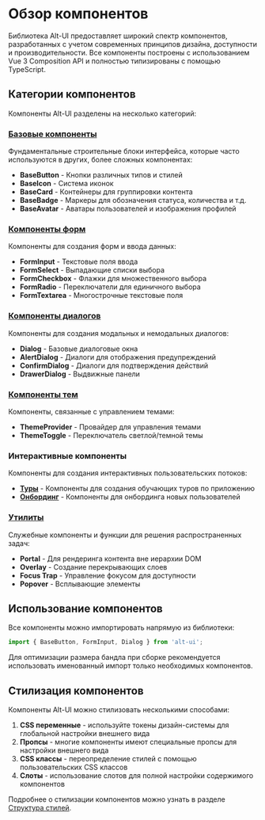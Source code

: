 # Обзор компонентов

Библиотека Alt-UI предоставляет широкий спектр компонентов, разработанных с учетом современных принципов дизайна, доступности и производительности. Все компоненты построены с использованием Vue 3 Composition API и полностью типизированы с помощью TypeScript.

## Категории компонентов

Компоненты Alt-UI разделены на несколько категорий:

### [Базовые компоненты](/components/base-components)

Фундаментальные строительные блоки интерфейса, которые часто используются в других, более сложных компонентах:

- **BaseButton** - Кнопки различных типов и стилей
- **BaseIcon** - Система иконок
- **BaseCard** - Контейнеры для группировки контента
- **BaseBadge** - Маркеры для обозначения статуса, количества и т.д.
- **BaseAvatar** - Аватары пользователей и изображения профилей

### [Компоненты форм](/components/form-components)

Компоненты для создания форм и ввода данных:

- **FormInput** - Текстовые поля ввода
- **FormSelect** - Выпадающие списки выбора
- **FormCheckbox** - Флажки для множественного выбора
- **FormRadio** - Переключатели для единичного выбора
- **FormTextarea** - Многострочные текстовые поля

### [Компоненты диалогов](/components/dialog-components)

Компоненты для создания модальных и немодальных диалогов:

- **Dialog** - Базовые диалоговые окна
- **AlertDialog** - Диалоги для отображения предупреждений
- **ConfirmDialog** - Диалоги для подтверждения действий
- **DrawerDialog** - Выдвижные панели

### [Компоненты тем](/components/theme-components)

Компоненты, связанные с управлением темами:

- **ThemeProvider** - Провайдер для управления темами
- **ThemeToggle** - Переключатель светлой/темной темы

### Интерактивные компоненты

Компоненты для создания интерактивных пользовательских потоков:

- **[Туры](/components/tour)** - Компоненты для создания обучающих туров по приложению
- **[Онбординг](/components/onboarding)** - Компоненты для онбординга новых пользователей

### [Утилиты](/components/utilities)

Служебные компоненты и функции для решения распространенных задач:

- **Portal** - Для рендеринга контента вне иерархии DOM
- **Overlay** - Создание перекрывающих слоев
- **Focus Trap** - Управление фокусом для доступности
- **Popover** - Всплывающие элементы

## Использование компонентов

Все компоненты можно импортировать напрямую из библиотеки:

```js
import { BaseButton, FormInput, Dialog } from 'alt-ui';
```

Для оптимизации размера бандла при сборке рекомендуется использовать именованный импорт только необходимых компонентов.

## Стилизация компонентов

Компоненты Alt-UI можно стилизовать несколькими способами:

1. **CSS переменные** - используйте токены дизайн-системы для глобальной настройки внешнего вида
2. **Пропсы** - многие компоненты имеют специальные пропсы для настройки внешнего вида
3. **CSS классы** - переопределение стилей с помощью пользовательских CSS классов
4. **Слоты** - использование слотов для полной настройки содержимого компонентов

Подробнее о стилизации компонентов можно узнать в разделе [Структура стилей](/technical/style-structure). 